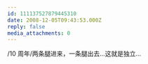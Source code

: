 ```yaml
---
id: 111137527879445310
date: 2008-12-05T09:43:53.000Z
reply: false
media_attachments: 0
---
```


/10 周年/两条腿进来，一条腿出去...这就是独立...


